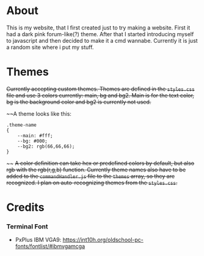 # About

This is my website, that I first created just to try making a website. First it had a dark pink forum-like(?) theme. After that I started introducing myself to javascript and then decided to make it a cmd wannabe. Currently it is just a random site where i put my stuff.

# Themes

~~Currently accepting custom themes.
Themes are defined in the `styles.css` file and use 3 colors currently: main, bg and bg2.
Main is for the text color, bg is the background color and bg2 is currently not used.~~

~~A theme looks like this:
```
.theme-name
{
    --main: #fff;
    --bg: #000;
    --bg2: rgb(66,66,66);
}
```
~~
~~A color definition can take hex or predefined colors by default, but also rgb with the rgb(r,g,b) function. Currently theme names also have to be added to the `commandHandler.js` file to the `themes` array, so they are recognized. I plan on auto-recognizing themes from the `styles.css`.~~

# Credits

### Terminal Font

* PxPlus IBM VGA9: https://int10h.org/oldschool-pc-fonts/fontlist/#ibmvgamcga
